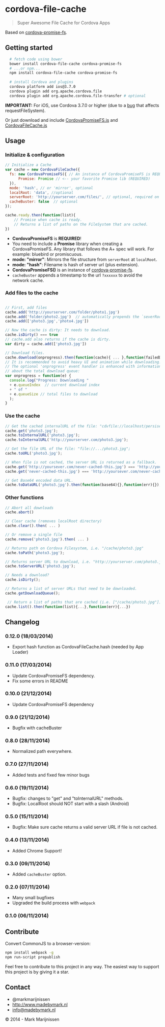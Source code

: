 cordova-file-cache
==========
> Super Awesome File Cache for Cordova Apps

Based on [cordova-promise-fs](https://github.com/markmarijnissen/cordova-promise-fs).

## Getting started

```bash
  # fetch code using bower
  bower install cordova-file-cache cordova-promise-fs
  # ...or npm...
  npm install cordova-file-cache cordova-promise-fs
  
  # install Cordova and plugins
  cordova platform add ios@3.7.0
  cordova plugin add org.apache.cordova.file
  cordova plugin add org.apache.cordova.file-transfer # optional
```

**IMPORTANT:** For iOS, use Cordova 3.7.0 or higher (due to a [bug](https://github.com/AppGyver/steroids/issues/534) that affects requestFileSystem).

Or just download and include [CordovaPromiseFS.js](https://raw.githubusercontent.com/markmarijnissen/cordova-promise-fs/master/dist/CordovaPromiseFS.js) and [CordovaFileCache.js](https://raw.githubusercontent.com/markmarijnissen/cordova-file-cache/master/dist/CordovaFileCache.js)

## Usage

### Initialize & configuration
```javascript
// Initialize a Cache
var cache = new CordovaFileCache({
  fs: new CordovaPromiseFS({ // An instance of CordovaPromiseFS is REQUIRED
      Promise: Promise // <-- your favorite Promise lib (REQUIRED)
  }), 
  mode: 'hash', // or 'mirror', optional
  localRoot: 'data', //optional
  serverRoot: 'http://yourserver.com/files/', // optional, required on 'mirror' mode
  cacheBuster: false  // optional
});

cache.ready.then(function(list){
    // Promise when cache is ready.
    // Returns a list of paths on the FileSystem that are cached.
}) 
```

* **CordovaPromiseFS** is **REQUIRED**!
* You need to include a **Promise** library when creating a CordovaPromiseFS. Any library that follows the A+ spec will work. For example: bluebird or promiscuous.
* **mode: "mirror"**: Mirrors the file structure from `serverRoot` at `localRoot`.
* **mode: "hash"**: Filename is hash of server url (plus extension).
* **CordovaPromiseFS()** is an instance of [cordova-promise-fs](https://github.com/markmarijnissen/cordova-promise-fs).
* `cacheBuster` appends a timestamp to the url `?xxxxxx` to avoid the network cache.


### Add files to the cache
```javascript

// First, add files
cache.add('http://yourserver.com/folder/photo1.jpg')
cache.add('folder/photo2.jpg')  // automatically prepends the `severRoot`
cache.add(['photo3.jpg','photo4.jpg'])

// Now the cache is dirty: It needs to download.
cache.isDirty() === true
// cache.add also returns if the cache is dirty.
var dirty = cache.add(['photo3.jpg']) 

// Download files. 
cache.download(onprogress).then(function(cache){ ... },function(failedDownloads) { ... }) 
// It is recommended to avoid heavy UI and animation while downloading.
// The optional 'onprogress' event handler is enhanced with information
// about the total download queue:
var onprogress = function(e) {
  console.log("Progress: Downloading " 
  + e.queueIndex  // current download index
  + " of " 
  + e.queueSize // total files to download
  );
}
```

### Use the cache
```javascript
// Get the cached internalURL of the file: "cdvfile://localhost/persisent/cache/photo3.jpg" 
cache.get('photo3.jpg');           
cache.toInternalURL('photo3.jpg'); 
cache.toInternalURL('http://yourserver.com/photo3.jpg'); 

// Get the file URL of the file: "file://.../photo3.jpg";
cache.toURL('photo3.jpg');

// When file is not cached, the server URL is returned as a fallback.
cache.get('http://yoursever.com/never-cached-this.jpg') === 'http://yoursever.com/never-cached-this.jpg'
cache.get('never-cached-this.jpg') === 'http://yoursever.com/never-cached-this.jpg'

// Get Base64 encoded data URL.
cache.toDataURL('photo3.jpg').then(function(base64){},function(err){});
```

### Other functions
```javascript
// Abort all downloads
cache.abort()

// Clear cache (removes localRoot directory)
cache.clear().then( ... )

// Or remove a single file
cache.remove('photo3.jpg').then( ... )

// Returns path on Cordova Filesystem, i.e. "/cache/photo3.jpg"
cache.toPath('photo3.jpg');      

// Returns server URL to download, i.e. "http://yourserver.com/photo3.jpg";
cache.toServerURL('photo3.jpg'); 

// Needs a download?
cache.isDirty(); 

// Returns a list of server URLs that need to be downloaded.
cache.getDownloadQueue();        

 // Return a list of paths that are cached (i.e. ["/cache/photo3.jpg"])
cache.list().then(function(list){...},function(err){...}) 

```

## Changelog

### 0.12.0 (18/03/2014)

* Export hash function as CordovaFileCache.hash (needed by App Loader)

### 0.11.0 (17/03/2014)

* Update CordovaPromiseFS dependency.
* Fix some errors in README

### 0.10.0 (21/12/2014)

* Update CordovaPromiseFS dependency

### 0.9.0 (21/12/2014)

* Bugfix with cacheBuster

### 0.8.0 (28/11/2014)

* Normalized path everywhere.

### 0.7.0 (27/11/2014)

* Added tests and fixed few minor bugs

### 0.6.0 (19/11/2014)

* Bugfix: changes to "get" and "toInternalURL" methods.
* Bugfix: LocalRoot should NOT start with a slash (Android)

### 0.5.0 (15/11/2014)

* Bugfix: Make sure cache returns a valid server URL if file is not cached.

### 0.4.0 (13/11/2014)

* Added Chrome Support!

### 0.3.0 (09/11/2014)

* Added `cacheBuster` option.

### 0.2.0 (07/11/2014)

* Many small bugfixes
* Upgraded the build process with `webpack`

### 0.1.0 (06/11/2014)

## Contribute

Convert CommonJS to a browser-version:
```bash
npm install webpack -g
npm run-script prepublish
```

Feel free to contribute to this project in any way. The easiest way to support this project is by giving it a star.

## Contact
-   @markmarijnissen
-   http://www.madebymark.nl
-   info@madebymark.nl

© 2014 - Mark Marijnissen
